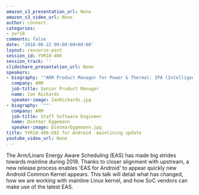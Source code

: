 ```yaml
---
amazon_s3_presentation_url: None
amazon_s3_video_url: None
author: connect
categories:
- yvr18
comments: false
date: '2018-08-22 09:00:00+00:00'
layout: resource-post
session_id: YVR18-406
session_track: ''
slideshare_presentation_url: None
speakers:
- biography: '"ARM Product Manager for Power & Thermal: IPA (Intelligent Power Allocation - Linux thermal management for SoC''s) EAS (Energy Aware Scheduling - designed-for-upstream enhanced big.LITTLE support)"'
  company: ARM
  job-title: Senior Product Manager
  name: Ian Rickards
  speaker-image: IanRickards.jpg
- biography: '""'
  company: ARM
  job-title: Staff Software Engineer
  name: Dietmar Eggemann
  speaker-image: DietmarEggemann.jpg
title: YVR18-406:EAS for Android  mainlining update
youtube_video_url: None
---
```


The Arm/Linaro Energy Aware Scheduling (EAS) has made big strides towards mainline during 2018.
Thanks to closer alignment with upstream, a new release process enables 'EAS for Android' to appear quickly new Android Common Kernel appears.
This talk will detail what has changed, how we are working with mainline Linux kernel, and how SoC vendors can make use of the latest EAS.